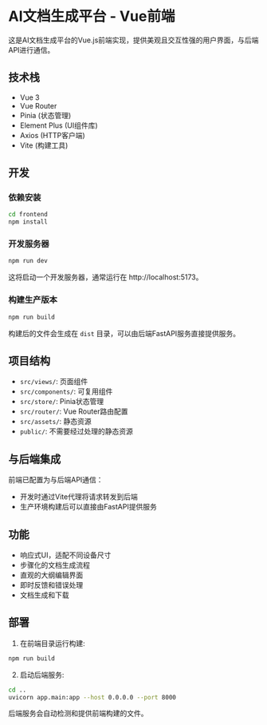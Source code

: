 # AI文档生成平台 - Vue前端

这是AI文档生成平台的Vue.js前端实现，提供美观且交互性强的用户界面，与后端API进行通信。

## 技术栈

- Vue 3
- Vue Router
- Pinia (状态管理)
- Element Plus (UI组件库)
- Axios (HTTP客户端)
- Vite (构建工具)

## 开发

### 依赖安装

```bash
cd frontend
npm install
```

### 开发服务器

```bash
npm run dev
```

这将启动一个开发服务器，通常运行在 http://localhost:5173。

### 构建生产版本

```bash
npm run build
```

构建后的文件会生成在 `dist` 目录，可以由后端FastAPI服务直接提供服务。

## 项目结构

- `src/views/`: 页面组件
- `src/components/`: 可复用组件
- `src/store/`: Pinia状态管理
- `src/router/`: Vue Router路由配置
- `src/assets/`: 静态资源
- `public/`: 不需要经过处理的静态资源

## 与后端集成

前端已配置为与后端API通信：

- 开发时通过Vite代理将请求转发到后端
- 生产环境构建后可以直接由FastAPI提供服务

## 功能

- 响应式UI，适配不同设备尺寸
- 步骤化的文档生成流程
- 直观的大纲编辑界面
- 即时反馈和错误处理
- 文档生成和下载

## 部署

1. 在前端目录运行构建:
```bash
npm run build
```

2. 启动后端服务:
```bash
cd ..
uvicorn app.main:app --host 0.0.0.0 --port 8000
```

后端服务会自动检测和提供前端构建的文件。